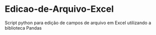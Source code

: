 # Edicao-de-Arquivo-Excel
Script python para edição de campos de arquivo em Excel utilizando a biblioteca Pandas
